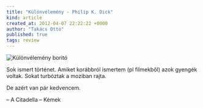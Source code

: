 ```yaml
---
title: "Különvélemény - Philip K. Dick"
kind: article
created_at: 2012-04-07 22:22:22 +0000
author: "Takács Ottó"
published: true
tags: review
---
```

![Különvélemény boritó](http://moly.hu/system/covers/normal/covers_35870.jpg?1255627551)

Sok ismert történet. Amiket korábbról ismertem (pl filmekből) azok gyengék voltak. Sokat turbóztak a moziban rajta.

De azért van pár kedvencem.

– A Citadella 
– Kémek

<!--break-->

<div class='old-comments'></div>